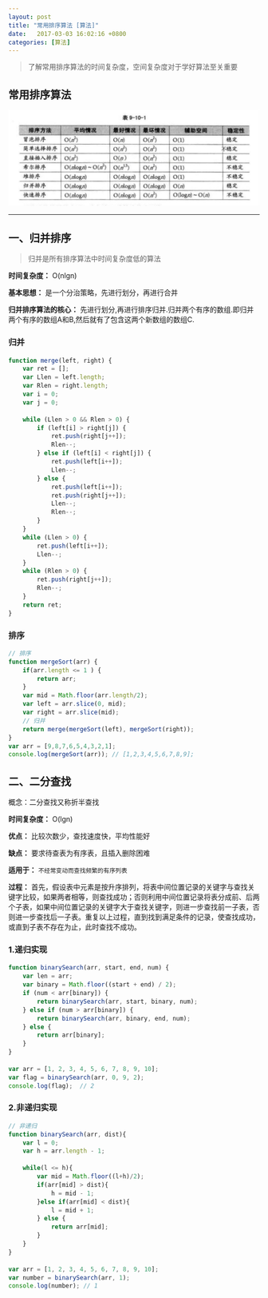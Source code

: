 ```yaml
---
layout: post
title: "常用排序算法 [算法]" 
date:   2017-03-03 16:02:16 +0800
categories: [算法]
---
```


> 了解常用排序算法的时间复杂度，空间复杂度对于学好算法至关重要

## 常用排序算法

![](/static/img/2017/sort.jpg)

---

## 一、归并排序

> 归并是所有排序算法中时间复杂度低的算法

**时间复杂度：** O(nlgn)

**基本思想：** 是一个分治策略，先进行划分，再进行合并

**归并排序算法的核心：** 先进行划分,再进行排序归并.归并两个有序的数组.即归并两个有序的数组A和B,然后就有了包含这两个新数组的数组C.


### 归并

```javascript
function merge(left, right) {
    var ret = [];
    var Llen = left.length;
    var Rlen = right.length;
    var i = 0;
    var j = 0;

    while (Llen > 0 && Rlen > 0) {
        if (left[i] > right[j]) {
            ret.push(right[j++]);
            Rlen--;
        } else if (left[i] < right[j]) {
            ret.push(left[i++]);
            Llen--;
        } else {
            ret.push(left[i++]);
            ret.push(right[j++]);
            Llen--;
            Rlen--;
        }
    }
    while (Llen > 0) {
        ret.push(left[i++]);
        Llen--;
    }
    while (Rlen > 0) {
        ret.push(right[j++]);
        Rlen--;
    }
    return ret;
}
```


### 排序

```javascript
// 排序
function mergeSort(arr) {
    if(arr.length <= 1 ) {
        return arr;
    }
    var mid = Math.floor(arr.length/2);
    var left = arr.slice(0, mid);
    var right = arr.slice(mid);
    // 归并
    return merge(mergeSort(left), mergeSort(right));
}
var arr = [9,8,7,6,5,4,3,2,1];
console.log(mergeSort(arr)); // [1,2,3,4,5,6,7,8,9];
```



## 二、二分查找

概念：二分查找又称折半查找

**时间复杂度：** O(lgn)

**优点：** 比较次数少，查找速度快，平均性能好

**缺点：** 要求待查表为有序表，且插入删除困难

**适用于：** `不经常变动而查找频繁的有序列表`

**过程：** 首先，假设表中元素是按升序排列，将表中间位置记录的关键字与查找关键字比较，如果两者相等，则查找成功；否则利用中间位置记录将表分成前、后两个子表，如果中间位置记录的关键字大于查找关键字，则进一步查找前一子表，否则进一步查找后一子表。重复以上过程，直到找到满足条件的记录，使查找成功，或直到子表不存在为止，此时查找不成功。


### 1.递归实现

```javascript
function binarySearch(arr, start, end, num) {
    var len = arr;
    var binary = Math.floor((start + end) / 2);
    if (num < arr[binary]) {
        return binarySearch(arr, start, binary, num);
    } else if (num > arr[binary]) {
        return binarySearch(arr, binary, end, num);
    } else {
        return arr[binary];
    }
}

var arr = [1, 2, 3, 4, 5, 6, 7, 8, 9, 10];
var flag = binarySearch(arr, 0, 9, 2);
console.log(flag);  // 2
```

### 2.非递归实现
```javascript
// 非递归
function binarySearch(arr, dist){
    var l = 0;
    var h = arr.length - 1;

    while(l <= h){
        var mid = Math.floor((l+h)/2);
        if(arr[mid] > dist){
            h = mid - 1;
        }else if(arr[mid] < dist){
            l = mid + 1;
        } else {
            return arr[mid];
        }
    }
}

var arr = [1, 2, 3, 4, 5, 6, 7, 8, 9, 10];
var number = binarySearch(arr, 1);
console.log(number); // 1
```


